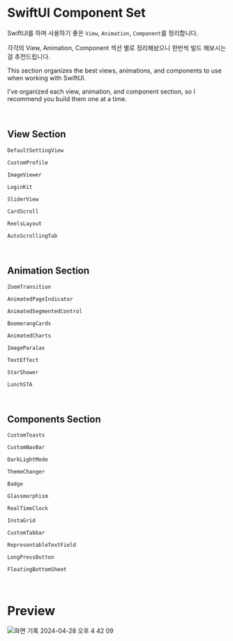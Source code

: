 # SwiftUI Component Set

SwiftUI를 하며 사용하기 좋은 `View`, `Animation`, `Component`를 정리합니다.

각각의 View, Animation, Component 섹션 별로 정리해놨으니 한번씩 빌드 해보시는걸 추천드립니다.

This section organizes the best views, animations, and components to use when working with SwiftUI.

I've organized each view, animation, and component section, so I recommend you build them one at a time.

<br>

## View Section
```
DefaultSettingView

CustomProfile

ImageViewer

LoginKit

SliderView

CardScroll

ReelsLayout

AutoScrollingTab
```

<br>

## Animation Section
```
ZoomTransition

AnimatedPageIndicator
                        
AnimatedSegmentedControl

BoomerangCards

AnimatedCharts
                        
ImageParalax

TextEffect

StarShower

LunchSTA
```

<br>

## Components Section
```
CustomToasts

CustomNavBar

DarkLightMode

ThemeChanger

Badge

Glassmorphism

RealTimeClock

InstaGrid

CustomTabbar

RepresentableTextField

LongPressButton

FloatingBottomSheet
```

<br>

# Preview
![화면 기록 2024-04-28 오후 4 42 09](https://github.com/ha-nabi/Components/assets/112779139/8a5736ed-2025-4c47-8e67-51a2bba5f645)

